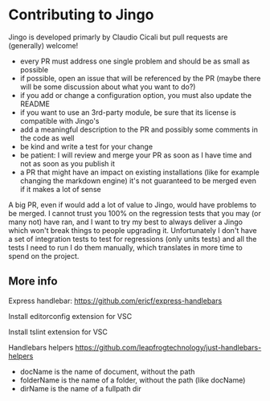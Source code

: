 # Contributing to Jingo

Jingo is developed primarly by Claudio Cicali but pull requests are (generally) welcome!

* every PR must address one single problem and should be as small as possible
* if possible, open an issue that will be referenced by the PR (maybe there will be some discussion about what you want to do?)
* if you add or change a configuration option, you must also update the README
* if you want to use an 3rd-party module, be sure that its license is compatible with Jingo's
* add a meaningful description to the PR and possibly some comments in the code as well
* be kind and write a test for your change
* be patient: I will review and merge your PR as soon as I have time and not as soon as you publish it
* a PR that might have an impact on existing installations (like for example changing the markdown engine)
  it's not guaranteed to be merged even if it makes a lot of sense

A big PR, even if would add a lot of value to Jingo, would have problems to be merged. I cannot trust you 100% on the regression tests that you may (or many not) have ran, and I want to try my best to always deliver a Jingo which won't break things to people upgrading it. Unfortunately I don't have a set of integration tests to test for regressions (only units tests) and all the tests I need to run I do them manually, which translates in more time to spend on the project.

## More info

Express handlebar: https://github.com/ericf/express-handlebars

Install editorconfig extension for VSC

Install tslint extension for VSC

Handlebars helpers https://github.com/leapfrogtechnology/just-handlebars-helpers

* docName is the name of document, without the path
* folderName is the name of a folder, without the path (like docName)
* dirName is the name of a fullpath dir
